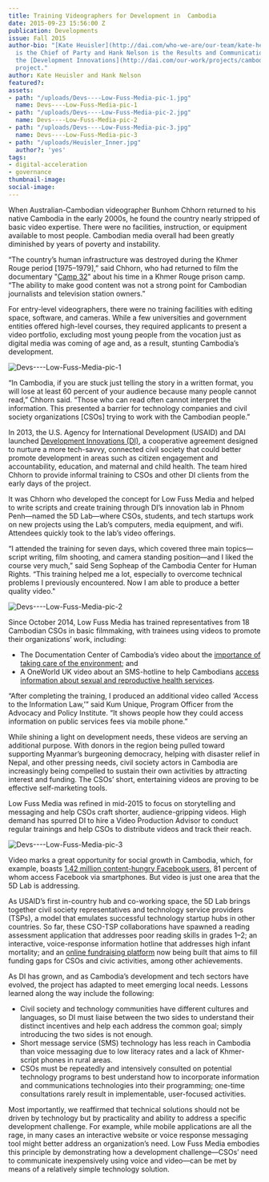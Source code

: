 ```yaml
---
title: Training Videographers for Development in  Cambodia
date: 2015-09-23 15:56:00 Z
publication: Developments
issue: Fall 2015
author-bio: "[Kate Heuisler](http://dai.com/who-we-are/our-team/kate-heuisler), pictured,
  is the Chief of Party and Hank Nelson is the Results and Communications Intern for
  the [Development Innovations](http://dai.com/our-work/projects/cambodia%E2%80%94development-innovations)
  project."
author: Kate Heuisler and Hank Nelson
featured?: 
assets:
- path: "/uploads/Devs----Low-Fuss-Media-pic-1.jpg"
  name: Devs----Low-Fuss-Media-pic-1
- path: "/uploads/Devs----Low-Fuss-Media-pic-2.jpg"
  name: Devs----Low-Fuss-Media-pic-2
- path: "/uploads/Devs----Low-Fuss-Media-pic-3.jpg"
  name: Devs----Low-Fuss-Media-pic-3
- path: "/uploads/Heuisler_Inner.jpg"
  author?: 'yes'
tags:
- digital-acceleration
- governance
thumbnail-image:
social-image:
---
```


When Australian-Cambodian videographer Bunhom Chhorn returned to his native Cambodia in the early 2000s, he found the country nearly stripped of basic video expertise. There were no facilities, instruction, or equipment available to most people. Cambodian media overall had been greatly diminished by years of poverty and instability.




“The country’s human infrastructure was destroyed during the Khmer Rouge period [1975–1979],” said Chhorn, who had returned to film the documentary "[Camp 32](http://www.camp32.com/)" about his time in a Khmer Rouge prison camp. “The ability to make good content was not a strong point for Cambodian journalists and television station owners.”

For entry-level videographers, there were no training facilities with editing space, software, and cameras. While a few universities and government entities offered high-level courses, they required applicants to present a video portfolio, excluding most young people from the vocation just as digital media was coming of age and, as a result, stunting Cambodia’s development.

![Devs----Low-Fuss-Media-pic-1](/uploads/Devs----Low-Fuss-Media-pic-1.jpg " Bunhom Chhorn (behind) and CSO trainee Sorveasna Pork from Action for Khmer Aid Services edit videos in the 5D Lab. (Photo: Development Innovations)") 

“In Cambodia, if you are stuck just telling the story in a written format, you will lose at least 60 percent of your audience because many people cannot read,” Chhorn said. “Those who can read often cannot interpret the information. This presented a barrier for technology companies and civil society organizations [CSOs] trying to work with the Cambodian people.”

In 2013, the U.S. Agency for International Development (USAID) and DAI launched [Development Innovations (DI)](http://www.development-innovations.org/), a cooperative agreement designed to nurture a more tech-savvy, connected civil society that could better promote development in areas such as citizen engagement and accountability, education, and maternal and child health. The team hired Chhorn to provide informal training to CSOs and other DI clients from the early days of the project.

It was Chhorn who developed the concept for Low Fuss Media and helped to write scripts and create training through DI’s innovation lab in Phnom Penh—named the 5D Lab—where CSOs, students, and tech startups work on new projects using the Lab’s computers, media equipment, and wifi. Attendees quickly took to the lab’s video offerings. 

“I attended the training for seven days, which covered three main topics—script writing, film shooting, and camera standing position—and I liked the course very much,” said Seng Sopheap of the Cambodia Center for Human Rights. “This training helped me a lot, especially to overcome technical problems I previously encountered. Now I am able to produce a better quality video."

![Devs----Low-Fuss-Media-pic-2](/uploads/Devs----Low-Fuss-Media-pic-2.jpg "Thoun Phalla from CSO ASEAN Friendship plays guitar to record music for her short video aimed at raise awareness about safe cyber security practices. (Photo: Development Innovations)")

Since October 2014, Low Fuss Media has trained representatives from 18 Cambodian CSOs in basic filmmaking, with trainees using videos to promote their organizations’ work, including:

* The Documentation Center of Cambodia’s video about the [importance of taking care of the environment](https://www.youtube.com/watch?v=zQbpGMPl6as); and
* A OneWorld UK video about an SMS-hotline to help Cambodians [access information about sexual and reproductive health services](https://www.youtube.com/watch?v=E1FZ4D1I83c&amp;index=8&amp;list=PLE-_DvPp0egmpVi9-K3ZLenI63pcF6ZGg). 

“After completing the training, I produced an additional video called ‘Access to the Information Law,’” said Kum Unique, Program Officer from the Advocacy and Policy Institute. “It shows people how they could access information on public services fees via mobile phone.”

While shining a light on development needs, these videos are serving an additional purpose. With donors in the region being pulled toward supporting Myanmar’s burgeoning democracy, helping with disaster relief in Nepal, and other pressing needs, civil society actors in Cambodia are increasingly being compelled to sustain their own activities by attracting interest and funding. The CSOs’ short, entertaining videos are proving to be effective self-marketing tools.

Low Fuss Media was refined in mid-2015 to focus on storytelling and messaging and help CSOs craft shorter, audience-gripping videos. High demand has spurred DI to hire a Video Production Advisor to conduct regular trainings and help CSOs to distribute videos and track their reach.

![Devs----Low-Fuss-Media-pic-3](/uploads/Devs----Low-Fuss-Media-pic-3.jpg "Trainees using Development Innovations' film equipment to shoot video in the provinces.") 

Video marks a great opportunity for social growth in Cambodia, which, for example, boasts [1.42 million content-hungry Facebook users](http://geeksincambodia.com/facebook-statistics-in-cambodia-2014/), 81 percent of whom access Facebook via smartphones. But video is just one area that the 5D Lab is addressing.

As USAID’s first in-country hub and co-working space, the 5D Lab brings together civil society representatives and technology service providers (TSPs), a model that emulates successful technology startup hubs in other countries. So far, these CSO-TSP collaborations have spawned a reading assessment application that addresses poor reading skills in grades 1–2; an interactive, voice-response information hotline that addresses high infant mortality; and an [online fundraising platform](http://www.tosfund.com/) now being built that aims to fill funding gaps for CSOs and civic activities, among other achievements.

As DI has grown, and as Cambodia’s development and tech sectors have evolved, the project has adapted to meet emerging local needs. Lessons learned along the way include the following:

* Civil society and technology communities have different cultures and languages, so DI must liaise between the two sides to understand their distinct incentives and help each address the common goal; simply introducing the two sides is not enough.
* Short message service (SMS) technology has less reach in Cambodia than voice messaging due to low literacy rates and a lack of Khmer-script phones in rural areas.
* CSOs must be repeatedly and intensively consulted on potential technology programs to best understand how to incorporate information and communications technologies into their programming; one-time consultations rarely result in implementable, user-focused activities.

Most importantly, we reaffirmed that technical solutions should not be driven by technology but by practicality and ability to address a specific development challenge. For example, while mobile applications are all the rage, in many cases an interactive website or voice response messaging tool might better address an organization’s need. Low Fuss Media embodies this principle by demonstrating how a development challenge—CSOs’ need to communicate inexpensively using voice and video—can be met by means of a relatively simple technology solution.
